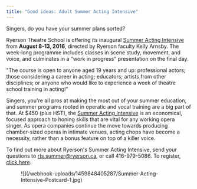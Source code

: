 ```yaml
---
title: "Good ideas: Adult Summer Acting Intensive"
---
```


Singers, do you have your summer plans sorted?

Ryerson Theatre School is offering its inaugural [Summer Acting Intensive](http://ryerson.ca/theatreschool/summer/summer-acting-intensive/index.html#) from **August 8-13, 2016**, directed by Ryerson faculty Kelly Arnsby. The week-long programme includes classes in scene study, movement, and voice, and culminates in a "work in progress" presentation on the final day.

"The course is open to anyone aged 19 years and up:  professional actors; those considering a career in acting; educators; artists from other disciplines; or anyone who would like to experience a week of theatre school training in acting!"

Singers, you're all pros at making the most out of your summer education, and summer programs rooted in operatic and vocal training are a big part of that. At $450 (plus HST), the [Summer Acting Intensive](http://ryerson.ca/theatreschool/summer/summer-acting-intensive/index.html#) is an economical, focused approach to honing skills that are vital for any working opera singer. As opera companies continue the move towards producing chamber-sized operas in intimate venues, acting chops have become a necessity, rather than a bonus feature on top of a killer voice.

To find out more about Ryerson's Summer Acting Intensive, send your questions to [rts.summer@ryerson.ca](mailto:rts.summer@ryerson.ca), or call 416-979-5086. To register, [click here](https://www.eply.com/RyersonTheatreSchoolAdultSummerActingIntensive1463316).

<figure data-type="image">
![](/webhook-uploads/1459848405287/Summer-Acting-Intensive-Postcard-1.jpg)
</figure>
